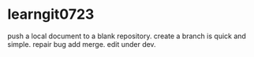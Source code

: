 # learngit0723
push a local document to a blank repository.
create a branch is quick and simple. repair bug
add merge.
edit under dev.
